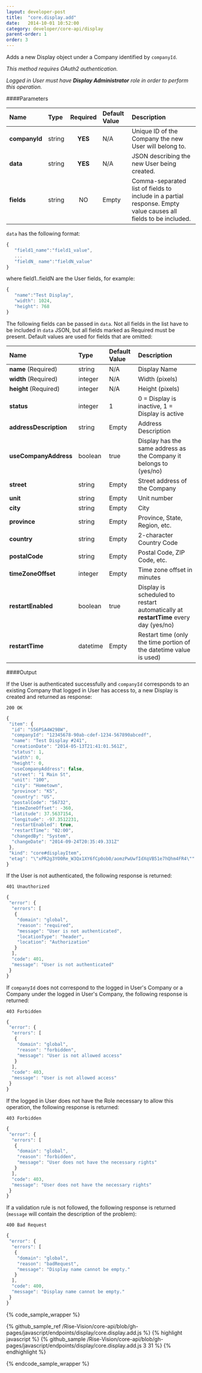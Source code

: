 ```yaml
---
layout: developer-post
title:  "core.display.add"
date:   2014-10-01 10:52:00
category: developer/core-api/display
parent-order: 1
order: 3
---
```


Adds a new Display object under a Company identified by `companyId`.

*This method requires OAuth2 authentication.*

*Logged in User must have __Display Administrator__ role in order to perform this operation.*

####Parameters

| Name    | Type   | Required | Default Value | Description |
|:--------|:-------|:--------:|:--------------|:------------|
| **companyId**  | string |  **YES**  | N/A | Unique ID of the Company the new User will belong to. |
| **data**  | string |  **YES**  | N/A | JSON describing the new User being created. |
| **fields**  | string |  NO  | Empty | Comma-separated list of fields to include in a partial response. Empty value causes all fields to be included. |

`data` has the following format:

 ```javascript
{
	"field1_name":"field1_value",
	...
	"fieldN_ name":"fieldN_value"
}
```
where field1..fieldN are the User fields, for example:

 ```javascript
{
	"name":"Test Display",
	"width": 1024,
	"height": 768
}
```

The following fields can be passed in `data`. Not all fields in the list have to be included in `data` JSON, but all fields marked as Required must be present.
Default values are used for fields that are omitted:

| Name    | Type   | Default Value | Description |
|:--------|:-------|:--------------|:------------|
| **name** (Required) | string | N/A | Display Name |
| **width** (Required) | integer | N/A | Width (pixels) |
| **height** (Required) | integer | N/A | Height (pixels) |
| **status**  | integer | 1 | 0 = Display is inactive, 1 = Display is active |
| **addressDescription** | string | Empty | Address Description |
| **useCompanyAddress**  | boolean | true | Display has the same address as the Company it belongs to (yes/no) |
| **street**  | string | Empty | Street address of the Company |
| **unit**  | string | Empty | Unit number |
| **city**  | string | Empty | City |
| **province**  | string | Empty | Province, State, Region, etc. |
| **country**  | string | Empty | 2-character Country Code |
| **postalCode**  | string | Empty | Postal Code, ZIP Code, etc. |
| **timeZoneOffset**  | integer | Empty | Time zone offset in minutes |
| **restartEnabled**  | boolean | true | Display is scheduled to restart automatically at **restartTime** every day (yes/no) |
| **restartTime**  | datetime | Empty | Restart time (only the time portion of the datetime value is used) |

####Output

If the User is authenticated successfully and `companyId` corresponds to an existing Company that logged in User has access to, a new Display is created and returned as response:

```200 OK```

```javascript
{
 "item": {
  "id": "S56PSA4W298W",
  "companyId": "12345678-90ab-cdef-1234-567890abcedf",
  "name": "Test Display #241",
  "creationDate": "2014-05-13T21:41:01.561Z",
  "status": 1,
  "width": 0,
  "height": 0,
  "useCompanyAddress": false,
  "street": "1 Main St",
  "unit": "100",
  "city": "Hometown",
  "province": "KS",
  "country": "US",
  "postalCode": "56732",
  "timeZoneOffset": -360,
  "latitude": 37.5637154,
  "longitude": -97.3512231,
  "restartEnabled": true,
  "restartTime": "02:00",
  "changedBy": "System",
  "changeDate": "2014-09-24T20:35:49.331Z"
 },
 "kind": "core#displayItem",
 "etag": "\"xPR2g3YO0Re_W3Qx1XY6fCp0ob0/aomzPwUwfIdXqVB51e7hQhm4FR4\""
}
```

If the User is not authenticated, the following response is returned:

```401 Unauthorized```

```javascript
{
 "error": {
  "errors": [
   {
    "domain": "global",
    "reason": "required",
    "message": "User is not authenticated",
    "locationType": "header",
    "location": "Authorization"
   }
  ],
  "code": 401,
  "message": "User is not authenticated"
 }
}
```

If `companyId` does not correspond to the logged in User's Company or a Company under the logged in User's Company, the following response is returned:

```403 Forbidden```

```javascript
{
 "error": {
  "errors": [
   {
    "domain": "global",
    "reason": "forbidden",
    "message": "User is not allowed access"
   }
  ],
  "code": 403,
  "message": "User is not allowed access"
 }
}
```

If the logged in User does not have the Role necessary to allow this operation, the following response is returned:

```403 Forbidden```

```javascript
{
 "error": {
  "errors": [
   {
    "domain": "global",
    "reason": "forbidden",
    "message": "User does not have the necessary rights"
   }
  ],
  "code": 403,
  "message": "User does not have the necessary rights"
 }
}
```

If a validation rule is not followed,  the following response is returned (`message` will contain the description of the problem):

```400 Bad Request```

```javascript
{
 "error": {
  "errors": [
   {
    "domain": "global",
    "reason": "badRequest",
    "message": "Display name cannot be empty."
   }
  ],
  "code": 400,
  "message": "Display name cannot be empty."
 }
}
```

{% code_sample_wrapper %}

{% github_sample_ref /Rise-Vision/core-api/blob/gh-pages/javascript/endpoints/display/core.display.add.js %}
{% highlight javascript %}
{% github_sample /Rise-Vision/core-api/blob/gh-pages/javascript/endpoints/display/core.display.add.js 3 31 %}
{% endhighlight %}

{% endcode_sample_wrapper  %}

